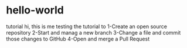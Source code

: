 # hello-world
tutorial
hi, this is me testing the tutorial to 
  1-Create an open source repository
  2-Start and manag a new branch
  3-Change a file and commit those changes to GitHub
  4-Open and merge a Pull Request
